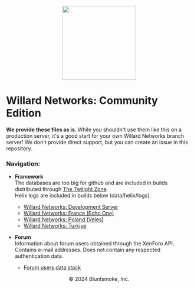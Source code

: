 <p align="center">
  <img src="https://i.imgur.com/2sBHXrS.png" height="200" width="auto">
</p>

# Willard Networks: Community Edition
**We provide these files as is**. While you shouldn't use them like this on a production server, it's a good start for your own Willard Networks branch server! We don't provide direct support, but you can create an issue in this repository.

### Navigation:
* **Framework**\
The databases are too big for github and are included in builds distributed through [The Twilight Zone](https://wnsrc.plymouth.thetwilightzone.ru/).\
Helix logs are included in builds below (data/helix/logs).


  * [Willard Networks: Development Server](https://github.com/lifestorm/wnsrc/tree/wn-dev)
  * [Willard Networks: France (Echo One)](https://github.com/lifestorm/wnsrc/tree/wn-fr)
  * [Willard Networks: Poland (Veles)](https://github.com/lifestorm/wnsrc/tree/wn-pl)
  * [Willard Networks: Turkiye](https://github.com/lifestorm/wnsrc/tree/wn-tr)
* **Forum**\
Information about forum users obtained through the XenForo API.\
Contains e-mail addresses. Does not contain any respected authentication data.
  * [Forum users data stack](https://github.com/lifestorm/wnsrc/tree/forum)

<p align="center">
  © 2024 Bluntsmoke, Inc.
</p>
